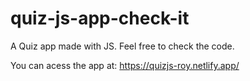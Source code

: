 # quiz-js-app-check-it

A Quiz app made with JS.
Feel free to check the code.

You can acess the app at:
https://quizjs-roy.netlify.app/
